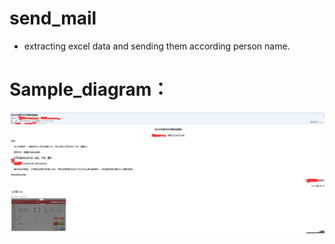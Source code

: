 # send_mail
*  extracting excel data and sending them according person name.


# Sample_diagram：

![](Sample_diagram.png)
